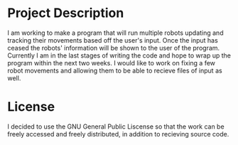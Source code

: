 
# Project Description
I am working to make a program that will run multiple robots updating and tracking their movements based off the user's input. Once the input has ceased the robots' information will be shown to the user of the program.
Currently I am in the last stages of writing the code and hope to wrap up the program within the next two weeks. I would like to work on fixing a few robot movements and allowing them to be able to recieve files of input as well.

# License
I decided to use the GNU General Public Liscense so that the work can be freely accessed and freely distributed, in addition to recieving source code. 
